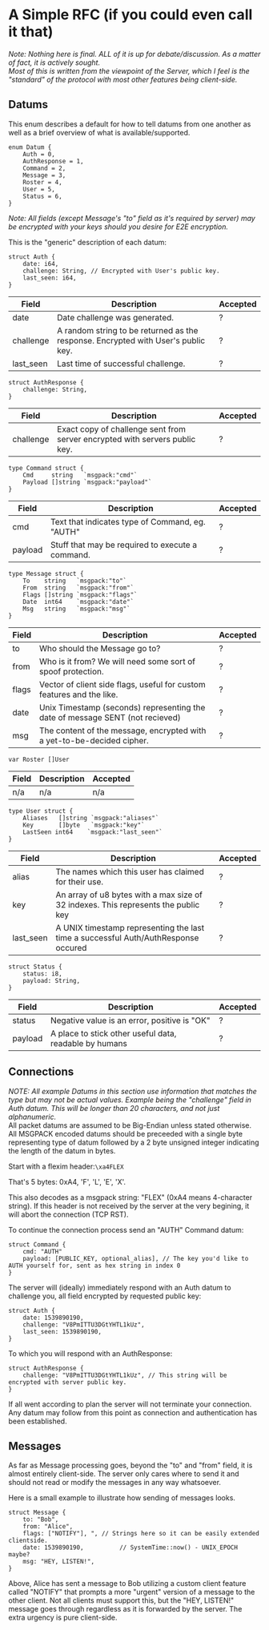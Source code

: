 A Simple RFC (if you could even call it that)
=============================================
_Note: Nothing here is final. ALL of it is up for debate/discussion. As a matter of fact, it is actively sought.  
Most of this is written from the viewpoint of the Server, which I feel is the "standard" of the protocol with most other features being client-side._

Datums
------
This enum describes a default for how to tell datums from one another as well as a brief overview of what is available/supported.
```rust,no-run
enum Datum {
    Auth = 0,
    AuthResponse = 1,
    Command = 2,
    Message = 3,
    Roster = 4,
    User = 5,
    Status = 6,
}
```  

_Note: All fields (except Message's "to" field as it's required by server) may be encrypted with your keys should you desire for E2E encryption._  

This is the "generic" description of each datum:
```rust,no-run
struct Auth {
    date: i64,
    challenge: String, // Encrypted with User's public key.
    last_seen: i64,
}
```
|Field|Description|Accepted |
|-----|-----------|---------|
| date | Date challenge was generated. | ? |
| challenge | A random string to be returned as the response. Encrypted with User's public key.| ? |
| last_seen | Last time of successful challenge. | ? |
```rust,no-run
struct AuthResponse {
    challenge: String,
}
```
|Field|Description|Accepted |
|-----|-----------|---------|
| challenge | Exact copy of challenge sent from server encrypted with servers public key. | ? |
```go,no-run
type Command struct {
	Cmd     string   `msgpack:"cmd"`
	Payload []string `msgpack:"payload"`
}
```
|Field|Description|Accepted|
|-----|-----------|---------|
| cmd | Text that indicates type of Command, eg. "AUTH" | ? |
| payload | Stuff that may be required to execute a command. | ? |

```go,no-run
type Message struct {
	To    string   `msgpack:"to"`
	From  string   `msgpack:"from"`
	Flags []string `msgpack:"flags"`
	Date  int64    `msgpack:"date"`
	Msg   string   `msgpack:"msg"`
}
```
|Field|Description|Accepted |
|-----|-----------|---------|
| to | Who should the Message go to? | ? |
| from | Who is it from? We will need some sort of spoof protection. | ? |
| flags | Vector of client side flags, useful for custom features and the like. | ? |
| date | Unix Timestamp (seconds) representing the date of message SENT (not recieved) | ? |
| msg | The content of the message, encrypted with a yet-to-be-decided cipher. | ? |

```go,no-run
var Roster []User
```
|Field|Description|Accepted |
|-----|-----------|---------|
| n/a |    n/a    |    n/a  |

```go,no-run
type User struct {
	Aliases   []string `msgpack:"aliases"`
	Key       []byte   `msgpack:"key"`
	LastSeen int64    `msgpack:"last_seen"`
}
```
|Field|Description|Accepted |
|-----|-----------|---------|
| alias | The names which this user has claimed for their use. | ? |
| key | An array of u8 bytes with a max size of 32 indexes. This represents the public key | ? |
| last_seen | A UNIX timestamp representing the last time a successful Auth/AuthResponse occured | ? |
```rust,no-run
struct Status {
    status: i8,
    payload: String,
}
```
|Field|Description|Accepted |
|-----|-----------|---------|
| status | Negative value is an error, positive is "OK" | ? |
| payload | A place to stick other useful data, readable by humans | ? |
Connections
-----------
_NOTE: All example Datums in this section use information that matches the type but may not be actual values. Example being the "challenge" field in Auth datum. This will be longer than 20 characters, and not just alphanumeric._  
All packet datums are assumed to be Big-Endian unless stated otherwise.  
All MSGPACK encoded datums should be preceeded with a single byte representing type of datum followed by a 2 byte unsigned integer indicating the length of the datum in bytes.


Start with a flexim header:`\xa4FLEX`

That's 5 bytes: 0xA4, 'F', 'L', 'E', 'X'.

This also decodes as a msgpack string: "FLEX" (0xA4 means 4-character string). If this header is not received by the server at the very begining, it will abort the connection (TCP RST).


To continue the connection process send an "AUTH" Command datum:
```rust,no-run
struct Command {
    cmd: "AUTH"
    payload: [PUBLIC_KEY, optional_alias], // The key you'd like to AUTH yourself for, sent as hex string in index 0
}
```

The server will (ideally) immediately respond with an Auth datum to challenge you, all field encrypted by requested public key:
```rust,no-run
struct Auth {
    date: 1539890190,
    challenge: "V8PmITTU3DGtYHTL1kUz",
    last_seen: 1539890190,
}
```
To which you will respond with an AuthResponse:
```rust,no-run
struct AuthResponse {
    challenge: "V8PmITTU3DGtYHTL1kUz", // This string will be encrypted with server public key.
}
```

If all went according to plan the server will not terminate your connection. Any datum may follow from this point as connection and authentication has been established.

Messages
--------
As far as Message processing goes, beyond the "to" and "from" field, it is almost entirely client-side. The server only cares where to send it and should not read or modify the messages in any way whatsoever. 

Here is a small example to illustrate how sending of messages looks.

```rust,no-run
struct Message {
    to: "Bob",
    from: "Alice",
    flags: ["NOTIFY"], ", // Strings here so it can be easily extended clientside.
    date: 1539890190,          // SystemTime::now() - UNIX_EPOCH maybe?
    msg: "HEY, LISTEN!",
}
```
Above, Alice has sent a message to Bob utilizing a custom client feature called "NOTIFY" that prompts a more "urgent" version of a message to the other client. Not all clients must support this, but the "HEY, LISTEN!" message goes through regardless as it is forwarded by the server. The extra urgency is pure client-side.
